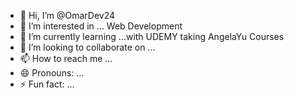 - 👋 Hi, I’m @OmarDev24
- 👀 I’m interested in ... Web Development
- 🌱 I’m currently learning ...with UDEMY taking AngelaYu Courses
- 💞️ I’m looking to collaborate on ...
- 📫 How to reach me ...
- 😄 Pronouns: ...
- ⚡ Fun fact: ...

<!---
OmarDev24/OmarDev24 is a ✨ special ✨ repository because its `README.md` (this file) appears on your GitHub profile.
You can click the Preview link to take a look at your changes.
--->
